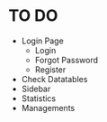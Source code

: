 # TO DO

* Login Page
  * Login
  * Forgot Password
  * Register
* Check Datatables
* Sidebar
* Statistics
* Managements
